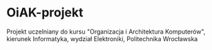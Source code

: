 # OiAK-projekt
Projekt uczelniany do kursu "Organizacja i Architektura Komputerów", kierunek Informatyka, wydział Elektroniki, Politechnika Wrocławska
